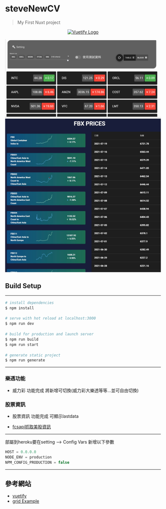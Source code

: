 # steveNewCV

> My First Nuxt project

<p align="center">
  <a href="https://vuetifyjs.com" target="_blank">
    <img alt="Vuetify Logo" width="100" src="https://cdn.vuetifyjs.com/images/logos/logo.svg">
  </a>
</p>


![Image of Yaktocat](https://github.com/chenhan20/SteveNewCV/blob/master/stockGif.gif?raw=true)
![Image of Yaktocat](https://github.com/chenhan20/SteveNewCV/blob/master/FbxDemo_01.jpg?raw=true)

## Build Setup

---

```bash
# install dependencies
$ npm install

# serve with hot reload at localhost:3000
$ npm run dev

# build for production and launch server
$ npm run build
$ npm run start

# generate static project
$ npm run generate
```

---

### 樂透功能

* 威力彩 功能完成  將新增可切換(威力彩大樂透等等...並可自由切換)

### 股票資訊

* 股票資訊 功能完成 可顯示lastdata

* [fcsapi抓取美股資訊](https://fcsapi.com/)

---

部屬到heroku要在setting --> Config Vars 新增以下參數

```js
HOST = 0.0.0.0
NODE_ENV = production
NPM_CONFIG_PRODUCTION = false
```

---

## 參考網站

* [vuetify](https://vuetifyjs.com/zh-Hans/getting-started/quick-start/)
* [grid Example](https://gridbyexample.com/examples/)
